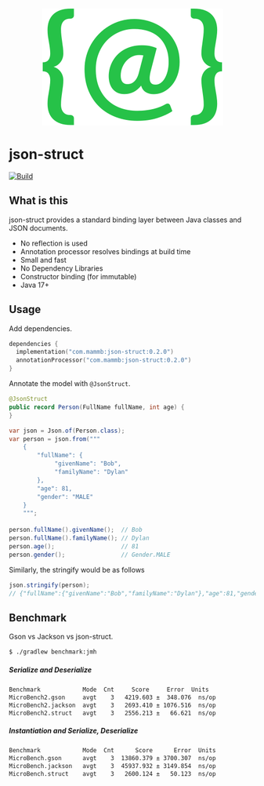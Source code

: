 
<p align="center" width="100%">
    <img src="https://raw.githubusercontent.com/naotsugu/json-struct/main/docs/public/logo.svg"> 
</p>



# json-struct

[![Build](https://github.com/naotsugu/json-struct/actions/workflows/gradle-build.yml/badge.svg)](https://github.com/naotsugu/jpa-fluent-query/actions/workflows/gradle-build.yml)


## What is this

json-struct provides a standard binding layer between Java classes and JSON documents.

* No reflection is used
* Annotation processor resolves bindings at build time
* Small and fast
* No Dependency Libraries
* Constructor binding (for immutable)
* Java 17+


## Usage

Add dependencies.

```kotlin
dependencies {
  implementation("com.mammb:json-struct:0.2.0")
  annotationProcessor("com.mammb:json-struct:0.2.0")
}
```


Annotate the model with `@JsonStruct`.

```java
@JsonStruct
public record Person(FullName fullName, int age) {
}
```


```java
var json = Json.of(Person.class);
var person = json.from("""
    {
        "fullName": {
             "givenName": "Bob",
             "familyName": "Dylan"
        },
        "age": 81,
        "gender": "MALE"
    }
    """;

person.fullName().givenName();  // Bob
person.fullName().familyName(); // Dylan
person.age();                   // 81
person.gender();                // Gender.MALE
```

Similarly, the stringify would be as follows

```java
json.stringify(person);
// {"fullName":{"givenName":"Bob","familyName":"Dylan"},"age":81,"gender":"MALE"}
```


## Benchmark

Gson vs Jackson vs json-struct.


```bash
$ ./gradlew benchmark:jmh
```


##### Serialize and Deserialize

```
Benchmark            Mode  Cnt     Score     Error  Units
MicroBench2.gson     avgt    3   4219.603 ±  348.076  ns/op
MicroBench2.jackson  avgt    3   2693.410 ± 1076.516  ns/op
MicroBench2.struct   avgt    3   2556.213 ±   66.621  ns/op
```


##### Instantiation and Serialize, Deserialize 

```
Benchmark            Mode  Cnt      Score      Error  Units
MicroBench.gson      avgt    3  13860.379 ± 3700.307  ns/op
MicroBench.jackson   avgt    3  45937.932 ± 3149.854  ns/op
MicroBench.struct    avgt    3   2600.124 ±   50.123  ns/op
```

